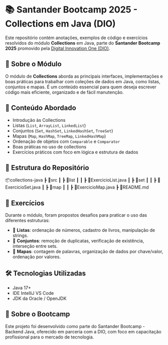 # 📚 Santander Bootcamp 2025 - Collections em Java (DIO)

Este repositório contém anotações, exemplos de código e exercícios resolvidos do módulo **Collections** em Java, parte do **Santander Bootcamp 2025** promovido pela [Digital Innovation One (DIO)](https://web.dio.me).

## 🧠 Sobre o Módulo

O módulo de **Collections** aborda as principais interfaces, implementações e boas práticas para trabalhar com coleções de dados em Java, como listas, conjuntos e mapas. É um conteúdo essencial para quem deseja escrever código mais eficiente, organizado e de fácil manutenção.

## 📌 Conteúdo Abordado

- Introdução às Collections
- Listas (`List`, `ArrayList`, `LinkedList`)
- Conjuntos (`Set`, `HashSet`, `LinkedHashSet`, `TreeSet`)
- Mapas (`Map`, `HashMap`, `TreeMap`, `LinkedHashMap`)
- Ordenação de objetos com `Comparable` e `Comparator`
- Boas práticas no uso de collections
- Exercícios práticos com foco em lógica e estrutura de dados

## 📁 Estrutura do Repositório

📦collections-java
┣ 📂src
┃ ┣ 📂list
┃ ┃ ┣ 📜ExercicioList.java
┃ ┣ 📂set
┃ ┃ ┣ 📜ExercicioSet.java
┃ ┣ 📂map
┃ ┃ ┣ 📜ExercicioMap.java
┣ 📜README.md

## 📝 Exercícios

Durante o módulo, foram propostos desafios para praticar o uso das diferentes estruturas:

- 🔹 **Listas**: ordenação de números, cadastro de livros, manipulação de strings.
- 🔹 **Conjuntos**: remoção de duplicatas, verificação de existência, interseção entre sets.
- 🔹 **Mapas**: contagem de palavras, organização de dados por chave/valor, ordenação por valores.

## 🛠️ Tecnologias Utilizadas

- Java 17+
- IDE IntelliJ VS Code
- JDK da Oracle / OpenJDK


## 📅 Sobre o Bootcamp
Este projeto foi desenvolvido como parte do Santander Bootcamp - Backend Java, oferecido em parceria com a DIO, com foco em capacitação profissional para o mercado de tecnologia.
